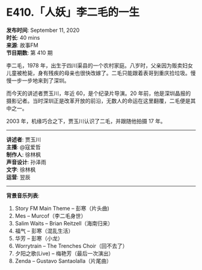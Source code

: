 # E410.「人妖」李二毛的一生

**发布时间**: September 11, 2020  
**时长**: 40 mins  
**来源**: 故事FM   
**节目期数**: 第 410 期

李二毛，1978 年，出生于四川渠县的一个农村家庭。八岁时，父亲因为贩卖妇女儿童被枪毙，身有残疾的母亲也很快改嫁了。二毛只能跟着表哥到重庆捡垃圾。慢慢一步一步地来到了深圳。

而今天的讲述者贾玉川，年近 60，是个纪录片导演。20 年前，他是深圳晶报的摄影记者。当时深圳正是改革开放的前沿，无数人的命运在这里翻覆，二毛便是其中之一。

2003 年，机缘巧合之下，贾玉川认识了二毛，并跟随他拍摄 17 年。

---

**讲述者**: 贾玉川  
**主播**: @寇爱哲  
**制作人**: 徐林枫  
**声音设计**: 孙泽雨  
**文字**: 徐林枫  
**运营**: 翌辰  

---

**背景音乐列表**:
1. Story FM Main Theme – 彭寒（片头曲)
2. Mes – Murcof（李二毛身世）
3. Salim Waits – Brian Reitzell（海南归来）
4. 福气 – 彭寒（混乱生活）
5. 华芳 – 彭寒（小龙）
6. Worrytrain – The Trenches Choir（回不去了）
7. 夕阳之歌(Live) – 梅艳芳（最后一次演出）
8. Zenda – Gustavo Santaolalla（片尾曲）